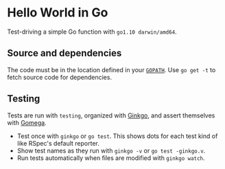 # Hello World in Go

Test-driving a simple Go function with `go1.10 darwin/amd64`. 


## Source and dependencies

The code must be in the location defined in your [`GOPATH`](https://golang.org/doc/code.html#GOPATH). 
Use `go get -t` to fetch source code for dependencies.


## Testing

Tests are run with `testing`, organized with [Ginkgo](https://github.com/onsi/ginkgo), and assert themselves with
[Gomega](http://onsi.github.io/gomega/).

- Test once with `ginkgo` or `go test`.  This shows dots for each test kind of like RSpec's default reporter.
- Show test names as they run with `ginkgo -v` or `go test -ginkgo.v`.
- Run tests automatically when files are modified with `ginkgo watch`.

